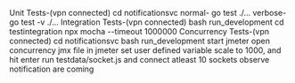 Unit Tests-(vpn connected)
    cd notificationsvc
    normal- go test ./...
    verbose- go test -v ./...
Integration Tests-(vpn connected)
    bash run_development
    cd testintegration
    npx mocha --timeout 1000000
Concurrency Tests-(vpn connected)
    cd notificationsvc
    bash run_development
    start jmeter
    open concurrency jmx file in jmeter 
    set user defined variable scale to 1000, and hit enter
    run testdata/socket.js and connect atleast 10 sockets
    observe notification are coming